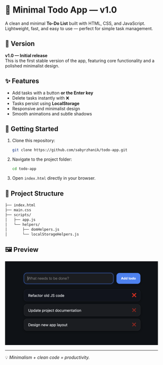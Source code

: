 # 📝 Minimal Todo App — v1.0

A clean and minimal **To-Do List** built with HTML, CSS, and JavaScript.
Lightweight, fast, and easy to use — perfect for simple task management.

## 🧩 Version

**v1.0 — Initial release**  
This is the first stable version of the app, featuring core functionality and a polished minimalist design.

## ✨ Features

- Add tasks with a button **or the Enter key**
- Delete tasks instantly with ❌
- Tasks persist using **LocalStorage**
- Responsive and minimalist design
- Smooth animations and subtle shadows

## 🚀 Getting Started

1. Clone this repository:
   ```bash
   git clone https://github.com/sabyrzhanik/todo-app.git
   ```
2. Navigate to the project folder:
   ```bash
   cd todo-app
   ```
3. Open `index.html` directly in your browser.

## 📂 Project Structure

```
├── index.html
├── main.css
├── scripts/
│   ├── app.js
│   └── helpers/
│       ├── domHelpers.js
│       └── localStorageHelpers.js
```

## 🖼️ Preview

![App Screenshot](./preview.png)

---

💡 _Minimalism + clean code = productivity._
